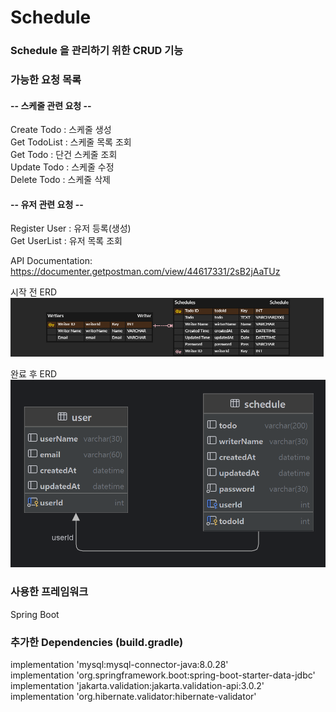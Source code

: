# Schedule

### Schedule 을 관리하기 위한 CRUD 기능  

### 가능한 요청 목록  
#### -- 스케줄 관련 요청 --  
Create Todo : 스케줄 생성  
Get TodoList : 스케줄 목록 조회  
Get Todo : 단건 스케줄 조회  
Update Todo : 스케줄 수정  
Delete Todo : 스케줄 삭제  
#### -- 유저 관련 요청 --  
Register User : 유저 등록(생성)  
Get UserList : 유저 목록 조회

API Documentation:  https://documenter.getpostman.com/view/44617331/2sB2jAaTUz

시작 전 ERD  
![ERD](image/scheduleERD_initial.png)

완료 후 ERD
![ERD](image/scheduleERD_complete.png)

### 사용한 프레임워크  
Spring Boot

### 추가한 Dependencies (build.gradle)  
implementation 'mysql:mysql-connector-java:8.0.28'  
implementation 'org.springframework.boot:spring-boot-starter-data-jdbc'  
implementation 'jakarta.validation:jakarta.validation-api:3.0.2'  
implementation 'org.hibernate.validator:hibernate-validator'